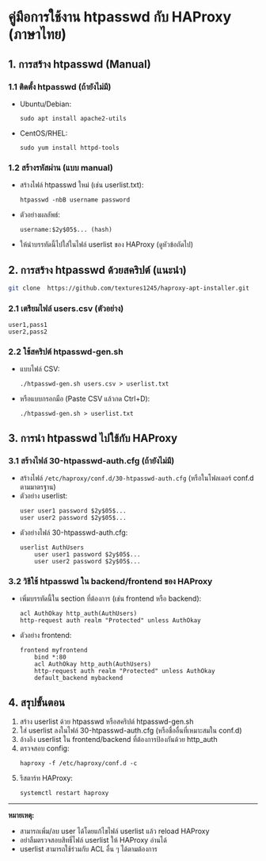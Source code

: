 # คู่มือการใช้งาน htpasswd กับ HAProxy (ภาษาไทย)

## 1. การสร้าง htpasswd (Manual)

### 1.1 ติดตั้ง htpasswd (ถ้ายังไม่มี)
- Ubuntu/Debian:
  ```
  sudo apt install apache2-utils
  ```
- CentOS/RHEL:
  ```
  sudo yum install httpd-tools
  ```

### 1.2 สร้างรหัสผ่าน (แบบ manual)
- สร้างไฟล์ htpasswd ใหม่ (เช่น userlist.txt):
  ```
  htpasswd -nbB username password
  ```
- ตัวอย่างผลลัพธ์:
  ```
  username:$2y$05$... (hash)
  ```
- ให้นำบรรทัดนี้ไปใส่ในไฟล์ userlist ของ HAProxy (ดูหัวข้อถัดไป)

## 2. การสร้าง htpasswd ด้วยสคริปต์ (แนะนำ)

```bash
git clone  https://github.com/textures1245/haproxy-apt-installer.git
```

### 2.1 เตรียมไฟล์ users.csv (ตัวอย่าง)

```
user1,pass1
user2,pass2
```

### 2.2 ใช้สคริปต์ htpasswd-gen.sh
- แบบไฟล์ CSV:
  ```
  ./htpasswd-gen.sh users.csv > userlist.txt
  ```
- หรือแบบกรอกมือ (Paste CSV แล้วกด Ctrl+D):
  ```
  ./htpasswd-gen.sh > userlist.txt
  ```

## 3. การนำ htpasswd ไปใช้กับ HAProxy

### 3.1 สร้างไฟล์ 30-htpasswd-auth.cfg (ถ้ายังไม่มี)
- สร้างไฟล์ `/etc/haproxy/conf.d/30-htpasswd-auth.cfg` (หรือในโฟลเดอร์ conf.d ตามมาตรฐาน)
- ตัวอย่าง userlist:
  ```
  user user1 password $2y$05$...
  user user2 password $2y$05$...
  ```
- ตัวอย่างไฟล์ 30-htpasswd-auth.cfg:
  ```
  userlist AuthUsers
      user user1 password $2y$05$...
      user user2 password $2y$05$...
  ```

### 3.2 วิธีใช้ htpasswd ใน backend/frontend ของ HAProxy
- เพิ่มบรรทัดนี้ใน section ที่ต้องการ (เช่น frontend หรือ backend):
  ```
  acl AuthOkay http_auth(AuthUsers)
  http-request auth realm "Protected" unless AuthOkay
  ```
- ตัวอย่าง frontend:
  ```
  frontend myfrontend
      bind *:80
      acl AuthOkay http_auth(AuthUsers)
      http-request auth realm "Protected" unless AuthOkay
      default_backend mybackend
  ```

## 4. สรุปขั้นตอน
1. สร้าง userlist ด้วย htpasswd หรือสคริปต์ htpasswd-gen.sh
2. ใส่ userlist ลงในไฟล์ 30-htpasswd-auth.cfg (หรือชื่ออื่นที่เหมาะสมใน conf.d)
3. อ้างอิง userlist ใน frontend/backend ที่ต้องการป้องกันด้วย http_auth
4. ตรวจสอบ config:
   ```
   haproxy -f /etc/haproxy/conf.d -c
   ```
5. รีสตาร์ท HAProxy:
   ```
   systemctl restart haproxy
   ```

---

**หมายเหตุ:**
- สามารถเพิ่ม/ลบ user ได้โดยแก้ไขไฟล์ userlist แล้ว reload HAProxy
- อย่าลืมตรวจสอบสิทธิ์ไฟล์ userlist ให้ HAProxy อ่านได้
- userlist สามารถใช้ร่วมกับ ACL อื่น ๆ ได้ตามต้องการ
